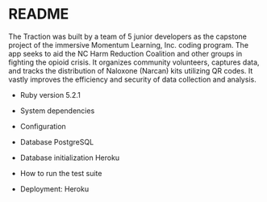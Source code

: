 # README

The Traction was built by a team of 5 junior developers as the capstone project of the immersive Momentum Learning, Inc. coding program.  The app seeks to aid the NC Harm Reduction Coalition and other groups in fighting the opioid crisis. It organizes community volunteers, captures data, and tracks the distribution of Naloxone (Narcan) kits utilizing QR codes. It vastly improves the efficiency and security of data collection and analysis.

* Ruby version 5.2.1

* System dependencies

* Configuration

* Database PostgreSQL

* Database initialization Heroku

* How to run the test suite

* Deployment: Heroku
